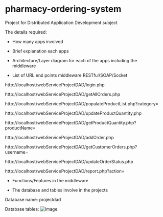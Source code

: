 # pharmacy-ordering-system
Project for Distributed Application Development subject

The details required: 
- How many apps involved


- Brief explanation each apps


- Architecture/Layer diagram for each of the apps including the middleware


- List of URL end points middleware RESTful/SOAP/Socket

http://localhost/webServiceProjectDAD/login.php

http://localhost/webServiceProjectDAD/getAllOrders.php

http://localhost/webServiceProjectDAD/populateProductList.php?category=

http://localhost/webServiceProjectDAD/updateProductQuantity.php

http://localhost/webServiceProjectDAD/getProductQuantity.php?productName=

http://localhost/webServiceProjectDAD/addOrder.php

http://localhost/webServiceProjectDAD/getCustomerOrders.php?username=

http://localhost/webServiceProjectDAD/updateOrderStatus.php

http://localhost/webServiceProjectDAD/report.php?action=



- Functions/Features in the middleware


- The database and tables involve in the projects

Database name: projectdad

Database tables:
![image](https://github.com/MalKim007/pharmacy-ordering-system/assets/118043542/0983f331-c2fa-4899-9d31-cdb067487a97)


